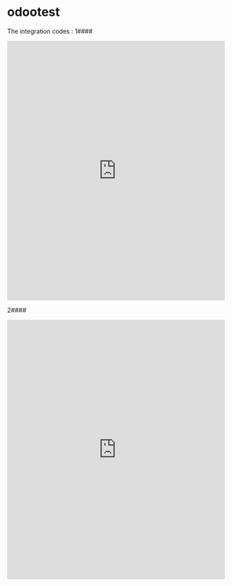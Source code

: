 # odootest
The integration codes :
 1####
 
 <form string="Embedded Webpage" version="7.0" edit="false" create="false"> 

<center>

 <iframe src="https://www.kapitalbanque.io" marginwidth="0" marginheight="0" frameborder="no"  style="height: 600px; width: 100%; border-width:0px;"> 

 </iframe>

</center>

 </form>
 
 
 2####
 
 <form string="Embedded Webpage" version="7.0" edit="false" create="false"> 

<center>

 <iframe src="https://amp.kapitalbanque.io" marginwidth="0" marginheight="0" frameborder="no"  style="height: 600px; width: 100%; border-width:0px;"> 

 </iframe>

</center>

 </form>
